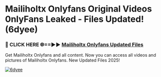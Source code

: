 # Mailiholtx Onlyfans Original Videos 0nlyFans Leaked - Files Updated! (6dyee)

<h3>🔴 CLICK HERE 🌐==►► <a href="https://tinyurl.com/4seja8ks" rel="nofollow">Mailiholtx Onlyfans Updated Files</a></h3>

Get Mailiholtx Onlyfans and all content. Now you can access all videos and pictures of Mailiholtx Onlyfans. New Updated Files 2025!

[![6dyee](https://i.imgur.com/EWjZXRe.gif)](https://tinyurl.com/4seja8ks)
